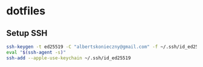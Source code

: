 # dotfiles

## Setup SSH
```sh
ssh-keygen -t ed25519 -C "albertskonieczny@gmail.com" -f ~/.ssh/id_ed25519
eval "$(ssh-agent -s)"
ssh-add --apple-use-keychain ~/.ssh/id_ed25519
```
